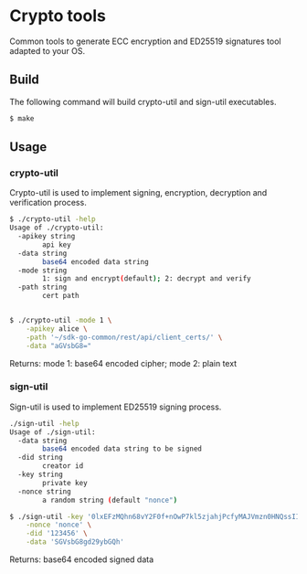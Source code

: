 # Crypto tools
Common tools to generate ECC encryption and ED25519 signatures tool adapted to your OS.

## Build

The following command will build crypto-util and sign-util executables.

```sh
$ make
```

## Usage

### crypto-util

Crypto-util is used to implement signing, encryption, decryption and verification process.

```sh
$ ./crypto-util -help
Usage of ./crypto-util:
  -apikey string
        api key
  -data string
        base64 encoded data string
  -mode string
        1: sign and encrypt(default); 2: decrypt and verify
  -path string
        cert path


$ ./crypto-util -mode 1 \
    -apikey alice \
    -path '~/sdk-go-common/rest/api/client_certs/' \
    -data "aGVsbG8="
```
Returns: mode 1: base64 encoded cipher; mode 2: plain text

### sign-util

Sign-util is used to implement ED25519 signing process.

```sh
./sign-util -help
Usage of ./sign-util:
  -data string
        base64 encoded data string to be signed
  -did string
        creator id
  -key string
        private key
  -nonce string
        a random string (default "nonce")

$ ./sign-util -key '0lxEFzMQhn68vY2F0f+nOwP7kl5zjahjPcfyMAJVmzn0HNQssIIYh+c2CgCKEHeUvxqCu6W/sJKqKt2DLJnKpw==' \
    -nonce 'nonce' \
    -did '123456' \
    -data 'SGVsbG8gd29ybGQh'
```
Returns: base64 encoded signed data
